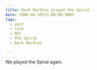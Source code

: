 ```yaml
---
title: Dark Marbles played the Spiral.
date: 1998-05-30T21:00:00.000Z
tags:
  - post 
  - rock
  - NYC
  - The Spiral
  - Dark Marbles

---
```


We played the Spiral again.